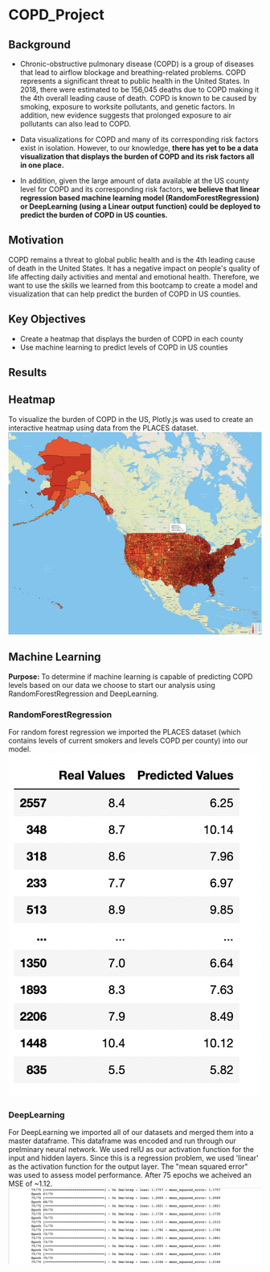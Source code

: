 # COPD_Project

## Background

- Chronic-obstructive pulmonary disease (COPD) is a group of diseases that lead to airflow blockage and breathing-related problems. COPD represents a significant threat to public health in the United States. In 2018, there were estimated to be 156,045 deaths due to COPD making it the 4th overall leading cause of death. COPD is known to be caused by smoking, exposure to worksite pollutants, and genetic factors. In addition, new evidence suggests that prolonged exposure to air pollutants can also lead to COPD.

- Data visualizations for COPD and many of its corresponding risk factors exist in isolation. However, to our knowledge, **there has yet to be a data visualization that displays the burden of COPD and its risk factors all in one place.** 

- In addition, given the large amount of data available at the US county level for COPD and its corresponding risk factors, **we believe that linear regression based machine learning model (RandomForestRegression) or DeepLearning (using a Linear output function) could be deployed to predict the burden of COPD in US counties.** 


## Motivation 

COPD remains a threat to global public health and is the 4th leading cause of death in the United States. It has a negative impact on people's quality of life affecting daily activities and mental and emotional health. Therefore, we want to use the skills we learned from this bootcamp to create a model and visualization that can help predict the burden of COPD in US counties.

## Key Objectives

- Create a heatmap that displays the burden of COPD in each county
- Use machine learning to predict levels of COPD in US counties

## Results 

## Heatmap
To visualize the burden of COPD in the US, Plotly.js was used to create an interactive heatmap using data from the PLACES dataset.
![COPD_heatmap](/Images/copd_heatmap.png)

## Machine Learning
**Purpose:** To determine if machine learning is capable of predicting COPD levels based on our data we choose to start our analysis using RandomForestRegression and DeepLearning. 

### RandomForestRegression
For random forest regression we imported the PLACES dataset (which contains levels of current smokers and levels COPD per county) into our model. 
![RandomForestRegression Actual vs Predicted](/Images/RandomForestRegressionScore.png)

### DeepLearning
For DeepLearning we imported all of our datasets and merged them into a master dataframe. This dataframe was encoded and run through our prelminary neural network. We used relU as our activation function for the input and hidden layers. Since this is a regression problem, we used 'linear' as the activation function for the output layer. The "mean squared error" was used to assess model performance. After 75 epochs we acheived an MSE of ~1.12. 
![DeepLearning](/Images/DeepLearningError.png)
